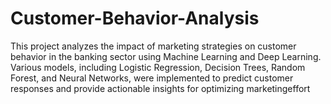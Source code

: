 # Customer-Behavior-Analysis
This project analyzes the impact of marketing strategies on customer behavior in the banking sector using Machine Learning and Deep Learning. Various models, including Logistic Regression, Decision Trees, Random Forest, and Neural Networks, were implemented to predict customer responses and provide actionable insights for optimizing marketingeffort
